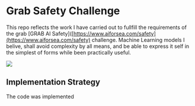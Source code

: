 # Grab Safety Challenge

This repo reflects the work I have carried out to fullfill the requirements of the grab [GRAB AI Safety]([https://www.aiforsea.com/safety](https://www.aiforsea.com/safety) challenge. Machine Learning models I belive, shall avoid complexity by all means, and be able to express it self in the simplest of forms while been practically useful.

![](https://i.ibb.co/wBSJbXw/sssss.png)



## Implementation Strategy

The code was implemented
